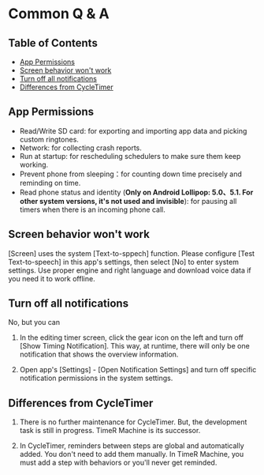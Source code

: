 # Common Q & A

## Table of Contents

- [App Permissions](#App-Permissions)
- [Screen behavior won't work](#Screen-behavior-won't-work)
- [Turn off all notifications](#Turn-off-all-notifications)
- [Differences from CycleTimer](#Differences-from-CycleTimer)

## App Permissions

- Read/Write SD card: for exporting and importing app data and picking custom ringtones.
- Network: for collecting crash reports.
- Run at startup: for rescheduling schedulers to make sure them keep working.
- Prevent phone from sleeping：for counting down time precisely and reminding on time.
- Read phone status and identity (**Only on Android Lollipop: 5.0、5.1. For other system versions, it's not used and invisible**): for pausing all timers when there is an incoming phone call.

## Screen behavior won't work

[Screen] uses the system [Text-to-sppech] function. Please configure [Test Text-to-speech] in this app\'s settings, then select [No] to enter system settings. Use proper engine and right language and download voice data if you need it to work offline.

## Turn off all notifications

No, but you can

1. In the editing timer screen, click the gear icon on the left and turn off [Show Timing Notification]. This way, at runtime, there will only be one notification that shows the overview information.

1. Open app's [Settings] - [Open Notification Settings] and turn off specific notification permissions in the system settings.

## Differences from CycleTimer

1. There is no further maintenance for CycleTimer. But, the development task is still in progress. TimeR Machine is its successor.

2. In CycleTimer, reminders between steps are global and automatically added. You don't need to add them manually. In TimeR Machine, you must add a step with behaviors or you'll never get reminded.